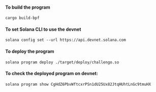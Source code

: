 #### To build the program
```
cargo build-bpf
```
#### To set Solana CLI to use the devnet
```
solana config set --url https://api.devnet.solana.com
```
#### To deploy the program
```
solana program deploy ./target/deploy/challengo.so
```

#### To check the deployed program on devnet:
```
solana program show CgHdZ6PbvWftcxrPSn1dU25Ux82JtqHUhtLnGc9tmuHX
```